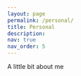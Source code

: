 ```yaml
---
layout: page
permalink: /personal/
title: Personal
description: 
nav: true
nav_order: 5
---
```



A little bit about me